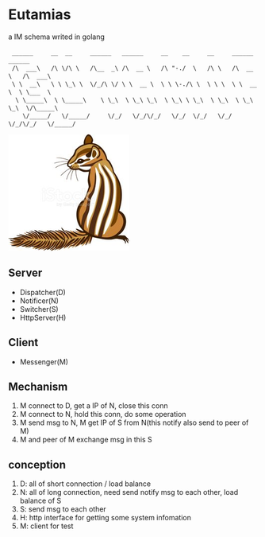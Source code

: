 # Eutamias
a IM schema writed in golang

```
 ______     __  __     ______   ______     __    __     __     ______     ______
 /\  ___\   /\ \/\ \   /\__  _\ /\  __ \   /\ "-./  \   /\ \   /\  __ \   /\  ___\ 
 \ \  __\   \ \ \_\ \  \/_/\ \/ \ \  __ \  \ \ \-./\ \  \ \ \  \ \  __ \  \ \___  \ 
  \ \_____\  \ \_____\    \ \_\  \ \_\ \_\  \ \_\ \ \_\  \ \_\  \ \_\ \_\  \/\_____\ 
    \/_____/   \/_____/     \/_/   \/_/\/_/   \/_/  \/_/   \/_/   \/_/\/_/   \/_____/
```
![logo](/doc/logo/eutamias_logo.jpg)

## Server
+ Dispatcher(D)
+ Notificer(N)
+ Switcher(S)
+ HttpServer(H)

## Client
+ Messenger(M)

## Mechanism

1. M connect to D, get a IP of N, close this conn
2. M connect to N, hold this conn, do some operation
3. M send msg to N, M get IP of S from N(this notify also send to peer of M)
4. M and peer of M exchange msg in this S

## conception

1. D: all of short connection / load balance
2. N: all of long connection, need send notify msg to each other, load balance of S
3. S: send msg to each other
4. H: http interface for getting some system infomation
5. M: client for test
